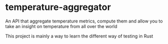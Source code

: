 # temperature-aggregator
An API that aggregate temperature metrics, compute them and allow you to take an insight on temperature from all over the world

This project is mainly a way to learn the different way of testing in Rust
